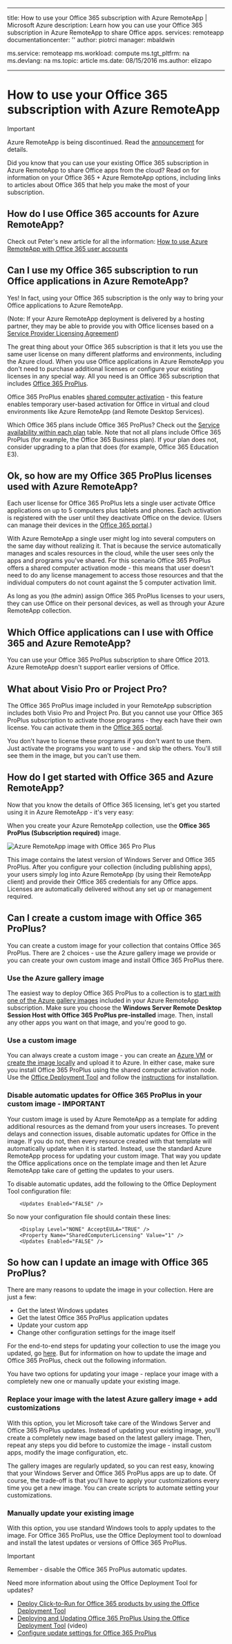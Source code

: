 
---
title: How to use your Office 365 subscription with Azure RemoteApp | Microsoft Azure
description: Learn how you can use your Office 365 subscription in Azure RemoteApp to share Office apps.
services: remoteapp
documentationcenter: ''
author: piotrci
manager: mbaldwin

ms.service: remoteapp
ms.workload: compute
ms.tgt_pltfrm: na
ms.devlang: na
ms.topic: article
ms.date: 08/15/2016
ms.author: elizapo

---
# How to use your Office 365 subscription with Azure RemoteApp
> [!IMPORTANT]
> Azure RemoteApp is being discontinued. Read the [announcement](https://go.microsoft.com/fwlink/?linkid=821148) for details.
> 
> 

Did you know that you can use your existing Office 365 subscription in Azure RemoteApp to share Office apps from the cloud? Read on for information on your Office 365 + Azure RemoteApp options, including links to articles about Office 365 that help you make the most of your subscription.

## How do I use Office 365 accounts for Azure RemoteApp?
Check out Peter's new article for all the information: [How to use Azure RemoteApp with Office 365 user accounts](remoteapp-o365user.md)

## Can I use my Office 365 subscription to run Office applications in Azure RemoteApp?
Yes! In fact, using your Office 365 subscription is the only way to bring your Office applications to Azure RemoteApp.

(Note: If your Azure RemoteApp deployment is delivered by a hosting partner, they may be able to provide you with Office licenses based on a [Service Provider Licensing Agreement](http://www.microsoft.com/en-us/Licensing/licensing-programs/spla-program.aspx))

The great thing about your Office 365 subscription is that it lets you use the same user license on many different platforms and environments, including the Azure cloud. When you use Office applications in Azure RemoteApp you don't need to purchase additional licenses or configure your existing licenses in any special way. All you need is an Office 365 subscription that includes [Office 365 ProPlus](https://technet.microsoft.com/library/Gg702619.aspx).

Office 365 ProPlus enables [shared computer activation](https://technet.microsoft.com/library/Dn782860.aspx) - this feature enables temporary user-based activation for Office in virtual and cloud environments like Azure RemoteApp (and Remote Desktop Services).

Which Office 365 plans include Office 365 ProPlus? Check out the [Service availability within each plan](https://technet.microsoft.com/library/office-365-plan-options.aspx) table. Note that not all plans include Office 365 ProPlus (for example, the Office 365 Business plan). If your plan does not, consider upgrading to a plan that does (for example, Office 365 Education E3).

## Ok, so how are my Office 365 ProPlus licenses used with Azure RemoteApp?
Each user license for Office 365 ProPlus lets a single user activate Office applications on up to 5 computers plus tablets and phones. Each activation is registered with the user until they deactivate Office on the device. (Users can manage their devices in the [Office 365 portal](https://portal.office365.com/).)

With Azure RemoteApp a single user might log into several computers on the same day without realizing it. That is because the service automatically manages and scales resources in the cloud, while the user sees only the apps and programs you've shared. For this scenario Office 365 ProPlus offers a shared computer activation mode - this means that user doesn't need to do any license management to access those resources and that the individual computers do not count against the 5 computer activation limit.

As long as you (the admin) assign Office 365 ProPlus licenses to your users, they can use Office on their personal devices, as well as through your Azure RemoteApp collection.

## Which Office applications can I use with Office 365 and Azure RemoteApp?
You can use your Office 365 ProPlus subscription to share Office 2013. Azure RemoteApp doesn't support earlier versions of Office.

## What about Visio Pro or Project Pro?
The Office 365 ProPlus image included in your RemoteApp subscription includes both Visio Pro and Project Pro. But you cannot use your Office 365 ProPlus subscription to activate those programs - they each have their own license. You can activate them in the [Office 365 portal](https://portal.office365.com/). 

You don't have to license these programs if you don't want to use them. Just activate the programs you want to use - and skip the others. You'll still see them in the image, but you can't use them. 

## How do I get started with Office 365 and Azure RemoteApp?
Now that you know the details of Office 365 licensing, let's get you started using it in Azure RemoteApp - it's very easy:

When you create your Azure RemoteApp collection, use the **Office 365 ProPlus (Subscription required)** image.

![Azure RemoteApp image with Office 365 Pro Plus](./media/remoteapp-officesubscription/remoteapp-officeimage.png)

This image contains the latest version of Windows Server and Office 365 ProPlus. After you configure your collection (including publishing apps), your users simply log into Azure RemoteApp (by using their RemoteApp client) and provide their Office 365 credentials for any Office apps. Licenses are automatically delivered without any set up or management required.

## Can I create a custom image with Office 365 ProPlus?
You can create a custom image for your collection that contains Office 365 ProPlus. There are 2 choices - use the Azure gallery image we provide or you can create your own custom image and install Office 365 ProPlus there.

### Use the Azure gallery image
The easiest way to deploy Office 365 ProPlus to a collection is to [start with one of the Azure gallery images](remoteapp-image-on-azurevm.md) included in your Azure RemoteApp subscription. Make sure you choose the **Windows Server Remote Desktop Session Host with Office 365 ProPlus pre-installed** image. Then, install any other apps you want on that image, and you're good to go.

### Use a custom image
You can always create a custom image - you can create an [Azure VM](remoteapp-image-on-azurevm.md) or [create the image locally](remoteapp-create-custom-image.md) and upload it to Azure. In either case, make sure you install Office 365 ProPlus using the shared computer activation node. Use the [Office Deployment Tool](http://blogs.technet.com/b/odsupport/archive/2014/07/11/using-the-office-deployment-tool.aspx) and follow the [instructions](https://technet.microsoft.com/library/Dn782858.aspx) for installation.  

### Disable automatic updates for Office 365 ProPlus in your custom image - IMPORTANT
Your custom image is used by Azure RemoteApp as a template for adding additional resources as the demand from your users increases. To prevent delays and connection issues, disable automatic updates for Office in the image. If you do not, then every resource created with that template will automatically update when it is started. Instead, use the standard Azure RemoteApp process for updating your custom image. That way you update the Office applications once on the template image and then let Azure RemoteApp take care of getting the updates to your users.

To disable automatic updates, add the following to the Office Deployment Tool configuration file:

        <Updates Enabled="FALSE" />

So now your configuration file should contain these lines:

        <Display Level="NONE" AcceptEULA="TRUE" />
        <Property Name="SharedComputerLicensing" Value="1" />
        <Updates Enabled="FALSE" />

## So how can I update an image with Office 365 ProPlus?
There are many reasons to update the image in your collection. Here are just a few:

* Get the latest Windows updates 
* Get the latest Office 365 ProPlus application updates
* Update your custom app
* Change other configuration settings for the image itself

For the end-to-end steps for updating your collection to use the image you updated, go [here](remoteapp-update.md). But for information on how to update the image and Office 365 ProPlus, check out the following information.

You have two options for updating your image - replace your image with a completely new one or manually update your existing image.

### Replace your image with the latest Azure gallery image + add customizations
With this option, you let Microsoft take care of the Windows Server and Office 365 ProPlus updates. Instead of updating your existing image, you'll create a completely new image based on the latest gallery image. Then, repeat any steps you did before to customize the image - install custom apps, modify the image configuration, etc.

The gallery images are regularly updated, so you can rest easy, knowing that your Windows Server and Office 365 ProPlus apps are up to date. Of course, the trade-off is that you'll have to apply your customizations every time you get a new image. You can create scripts to automate setting your customizations.

### Manually update your existing image
With this option, you use standard Windows tools to apply updates to the image. For Office 365 ProPlus, use the Office Deployment tool to download and install the latest updates or versions of Office 365 ProPlus.

> [!IMPORTANT]
> Remember - disable the Office 365 ProPlus automatic updates.
> 
> 

Need more information about using the Office Deployment Tool for updates?

* [Deploy Click-to-Run for Office 365 products by using the Office Deployment Tool](https://technet.microsoft.com/library/JJ219423.aspx)
* [Deploying and Updating Office 365 ProPlus Using the Office Deployment Tool](https://channel9.msdn.com/Events/Ignite/2015/BRK3168) (video)
* [Configure update settings for Office 365 ProPlus](https://technet.microsoft.com/library/dn761708.aspx)

